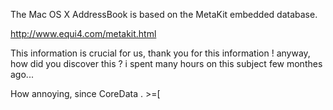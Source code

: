 The Mac OS X AddressBook is based on the MetaKit embedded database.

http://www.equi4.com/metakit.html

This information is crucial for us, thank you for this information !
anyway, how did you discover this ? i spent many hours on this subject few monthes ago...

How annoying, since CoreData <muffle>.  >=[
